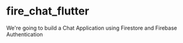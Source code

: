 # fire_chat_flutter
We're going to build a Chat Application using Firestore and Firebase Authentication
